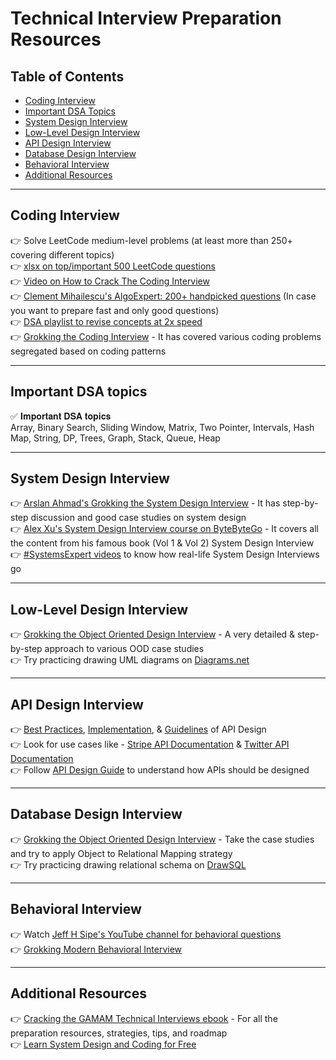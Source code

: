 # Technical Interview Preparation Resources

## Table of Contents

- [Coding Interview](#coding-interview)
- [Important DSA Topics](#important-dsa-topics)
- [System Design Interview](#system-design-interview)
- [Low-Level Design Interview](#low-level-design-interview)
- [API Design Interview](#api-design-interview)
- [Database Design Interview](#database-design-interview)
- [Behavioral Interview](#behavioral-interview)
- [Additional Resources](#additional-resources)

---

## Coding Interview

👉 Solve LeetCode medium-level problems (at least more than 250+ covering different topics)  
👉 [xlsx on top/important 500 LeetCode questions](https://lnkd.in/dWn73jXd)  
👉 [Video on How to Crack The Coding Interview](https://lnkd.in/dsn4cipq)  
👉 [Clement Mihailescu's AlgoExpert: 200+ handpicked questions](https://www.algoexpert.io/) (In case you want to prepare fast and only good questions)  
👉 [DSA playlist to revise concepts at 2x speed](https://lnkd.in/dJfS9FkD)  
👉 [Grokking the Coding Interview](https://lnkd.in/dfKHYUQK) - It has covered various coding problems segregated based on coding patterns

---

## Important DSA topics

✅ 𝐈𝐦𝐩𝐨𝐫𝐭𝐚𝐧𝐭 𝐃𝐒𝐀 𝐭𝐨𝐩𝐢𝐜𝐬  
Array, Binary Search, Sliding Window, Matrix, Two Pointer, Intervals, Hash Map, String, DP, Trees, Graph, Stack, Queue, Heap

---

## System Design Interview

👉 [Arslan Ahmad's Grokking the System Design Interview](https://lnkd.in/dXywra2R) - It has step-by-step discussion and good case studies on system design  
👉 [Alex Xu's System Design Interview course on ByteByteGo](https://lnkd.in/d6yRpRvy) - It covers all the content from his famous book (Vol 1 & Vol 2) System Design Interview  
👉 [#SystemsExpert videos](https://lnkd.in/d-5mSpfw) to know how real-life System Design Interviews go

---

## Low-Level Design Interview

👉 [Grokking the Object Oriented Design Interview](https://lnkd.in/deuAXR-U) - A very detailed & step-by-step approach to various OOD case studies  
👉 Try practicing drawing UML diagrams on [Diagrams.net](https://diagrams.net)

---

## API Design Interview

👉 [Best Practices](https://lnkd.in/d_x39xkK), [Implementation](https://lnkd.in/d5fhXZJ7), & [Guidelines](https://lnkd.in/dr397Hy2) of API Design  
👉 Look for use cases like - [Stripe API Documentation](https://lnkd.in/dsM7PpJt) & [Twitter API Documentation](https://lnkd.in/dxiMu8wr)  
👉 Follow [API Design Guide](https://lnkd.in/dA5AUaz3) to understand how APIs should be designed

---

## Database Design Interview

👉 [Grokking the Object Oriented Design Interview](https://lnkd.in/deuAXR-U) - Take the case studies and try to apply Object to Relational Mapping strategy  
👉 Try practicing drawing relational schema on [DrawSQL](https://drawsql.app)

---

## Behavioral Interview

👉 Watch [Jeff H Sipe's YouTube channel for behavioral questions](https://lnkd.in/d6rgxbnr)  
👉 [Grokking Modern Behavioral Interview](https://lnkd.in/dmeMzYvz)

---

## Additional Resources

👉 [Cracking the GAMAM Technical Interviews ebook](https://lnkd.in/dZ2B45XM) - For all the preparation resources, strategies, tips, and roadmap  
👉 [Learn System Design and Coding for Free](https://lnkd.in/durBj326)
